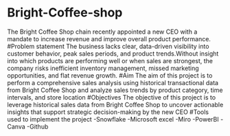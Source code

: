 # Bright-Coffee-shop
The Bright Coffee Shop chain recently appointed a new CEO with a mandate to increase revenue and improve overall product performance. 
#Problem statement
The business lacks clear, data-driven visibility into customer behavior, peak sales periods, and product trends.Without insight into which products are performing well or when sales are strongest, the company risks inefficient inventory management, missed marketing opportunities, and flat revenue growth.
#Aim
The aim of this project is to perform a comprehensive sales analysis using historical transactional data from Bright Coffee Shop and analyze sales trends by product category, time intervals, and store location
#Objectives
The objective of this project is to leverage historical sales data from Bright Coffee Shop to uncover actionable insights that support strategic decision-making by the new CEO
#Tools used to implement the project
-Snowflake
-Microsoft excel
-Miro
-PowerBI
-Canva
-Github
